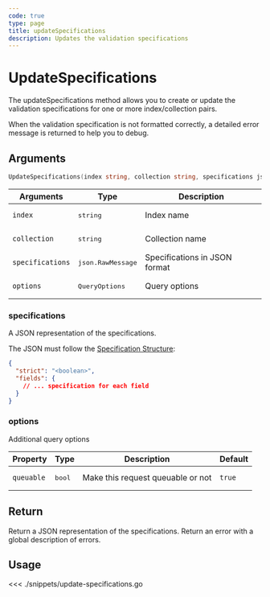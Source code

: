 ```yaml
---
code: true
type: page
title: updateSpecifications
description: Updates the validation specifications
---
```


# UpdateSpecifications

The updateSpecifications method allows you to create or update the validation specifications for one or more index/collection pairs.

When the validation specification is not formatted correctly, a detailed error message is returned to help you to debug.

## Arguments

```go
UpdateSpecifications(index string, collection string, specifications json.RawMessage, options types.QueryOptions) (json.RawMessage, error)
```

| Arguments        | Type            | Description                   |
| ---------------- | --------------- | ----------------------------- |
| `index`          | <pre>string</pre>          | Index name                    |
| `collection`     | <pre>string</pre>          | Collection name               |
| `specifications` | <pre>json.RawMessage</pre> | Specifications in JSON format |
| `options`        | <pre>QueryOptions</pre>    | Query options                 |

### **specifications**

A JSON representation of the specifications.

The JSON must follow the [Specification Structure](/core/1/guides/cookbooks/datavalidation):

```json
{
  "strict": "<boolean>",
  "fields": {
    // ... specification for each field
  }
}
```

### **options**

Additional query options

| Property   | Type | Description                       | Default |
| ---------- | ---- | --------------------------------- | ------- |
| `queuable` | <pre>bool</pre> | Make this request queuable or not | `true`  |

## Return

Return a JSON representation of the specifications.
Return an error with a global description of errors.

## Usage

<<< ./snippets/update-specifications.go
